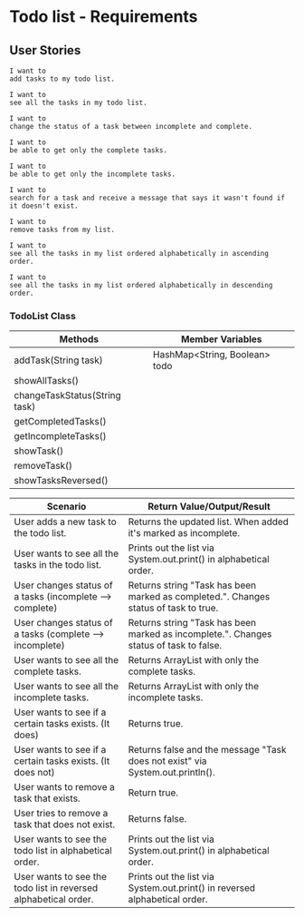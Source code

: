 # Todo list - Requirements

## User Stories

```
I want to 
add tasks to my todo list.
```
```
I want to 
see all the tasks in my todo list.
```
```
I want to 
change the status of a task between incomplete and complete.
```
```
I want to 
be able to get only the complete tasks.
```
```
I want to 
be able to get only the incomplete tasks.
```
```
I want to 
search for a task and receive a message that says it wasn't found if it doesn't exist.
```
```
I want to 
remove tasks from my list.
```
```
I want to 
see all the tasks in my list ordered alphabetically in ascending order.
```
```
I want to 
see all the tasks in my list ordered alphabetically in descending order.
```

### TodoList Class

| Methods                       | Member Variables              |
|-------------------------------|-------------------------------|
| addTask(String task)          | HashMap<String, Boolean> todo |
| showAllTasks()                |                               |
| changeTaskStatus(String task) |                               |
| getCompletedTasks()           |                               |
| getIncompleteTasks()          |                               |
| showTask()                    |                               |
| removeTask()                  |                               |
| showTasksReversed()           |                               |

| Scenario                                                        | Return Value/Output/Result                                                             |
|-----------------------------------------------------------------|----------------------------------------------------------------------------------------|
| User adds a new task to the todo list.                          | Returns the updated list. When added it's marked as incomplete.                        |
| User wants to see all the tasks in the todo list.               | Prints out the list via System.out.print() in alphabetical order.                      |
| User changes status of a tasks (incomplete --> complete)        | Returns string "Task has been marked as completed.". Changes status of task to true.   |
| User changes status of a tasks (complete --> incomplete)        | Returns string "Task has been marked as incomplete.". Changes status of task to false. |
| User wants to see all the complete tasks.                       | Returns ArrayList with only the complete tasks.                                        |
| User wants to see all the incomplete tasks.                     | Returns ArrayList with only the incomplete tasks.                                      |
| User wants to see if a certain tasks exists. (It does)          | Returns true.                                                                          |
| User wants to see if a certain tasks exists. (It does not)      | Returns false and the message "Task does not exist" via System.out.println().          |
| User wants to remove a task that exists.                        | Return true.                                                                           |
| User tries to remove a task that does not exist.                | Returns false.                                                                         |
| User wants to see the todo list in alphabetical order.          | Prints out the list via System.out.print() in alphabetical order.                      |
| User wants to see the todo list in reversed alphabetical order. | Prints out the list via System.out.print() in reversed alphabetical order.             |
